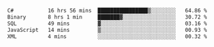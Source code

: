 <!--START_SECTION:waka-->

```txt
C#           16 hrs 56 mins  ████████████████▒░░░░░░░░   64.86 %
Binary       8 hrs 1 min     ███████▓░░░░░░░░░░░░░░░░░   30.72 %
SQL          49 mins         ▓░░░░░░░░░░░░░░░░░░░░░░░░   03.16 %
JavaScript   14 mins         ▒░░░░░░░░░░░░░░░░░░░░░░░░   00.93 %
XML          4 mins          ░░░░░░░░░░░░░░░░░░░░░░░░░   00.32 %
```

<!--END_SECTION:waka-->
